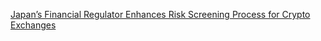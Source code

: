 [Japan’s Financial Regulator Enhances Risk Screening Process for Crypto Exchanges](https://cointelegraph.com/news/japans-financial-regulator-enhances-risk-screening-process-for-crypto-exchanges)